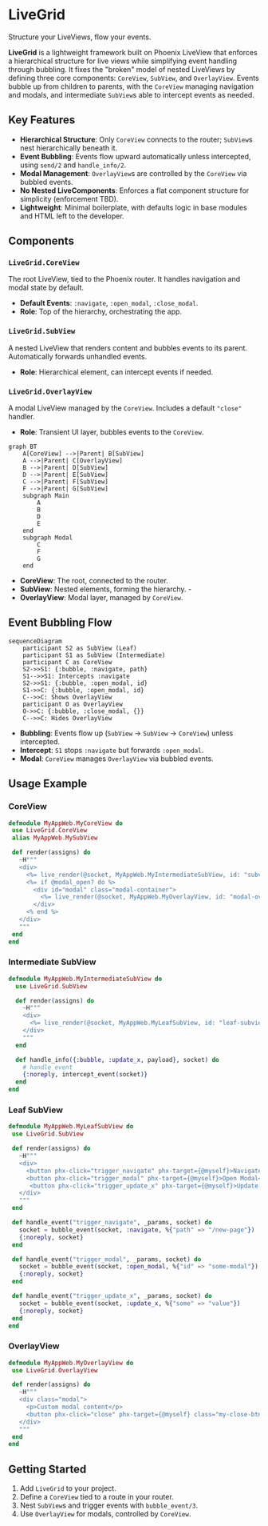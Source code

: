 # LiveGrid

Structure your LiveViews, flow your events.

**LiveGrid** is a lightweight framework built on Phoenix LiveView that enforces a hierarchical structure for live views while simplifying event handling through bubbling. It fixes the "broken" model of nested LiveViews by defining three core components: `CoreView`, `SubView`, and `OverlayView`. Events bubble up from children to parents, with the `CoreView` managing navigation and modals, and intermediate `SubView`s able to intercept events as needed.

## Key Features

- **Hierarchical Structure**: Only `CoreView` connects to the router; `SubView`s nest hierarchically beneath it.
- **Event Bubbling**: Events flow upward automatically unless intercepted, using `send/2` and `handle_info/2`.
- **Modal Management**: `OverlayView`s are controlled by the `CoreView` via bubbled events.
- **No Nested LiveComponents**: Enforces a flat component structure for simplicity (enforcement TBD).
- **Lightweight**: Minimal boilerplate, with defaults logic in base modules and HTML left to the developer.

## Components

### `LiveGrid.CoreView`

The root LiveView, tied to the Phoenix router. It handles navigation and modal state by default.
- **Default Events**: `:navigate`, `:open_modal`, `:close_modal`.
- **Role**: Top of the hierarchy, orchestrating the app.

### `LiveGrid.SubView`
A nested LiveView that renders content and bubbles events to its parent. Automatically forwards unhandled events.
- **Role**: Hierarchical element, can intercept events if needed.

### `LiveGrid.OverlayView`
A modal LiveView managed by the `CoreView`. Includes a default `"close"` handler.
- **Role**: Transient UI layer, bubbles events to the `CoreView`.

```mermaid
graph BT
    A[CoreView] -->|Parent| B[SubView]
    A -->|Parent| C[OverlayView]
    B -->|Parent| D[SubView]
    D -->|Parent| E[SubView]
    C -->|Parent| F[SubView]
    F -->|Parent| G[SubView]
    subgraph Main
        A
        B
        D
        E
    end
    subgraph Modal
        C
        F
        G
    end
```

 - **CoreView**: The root, connected to the router.
 - **SubView**: Nested elements, forming the hierarchy. -
 - **OverlayView**: Modal layer, managed by `CoreView`.

 ## Event Bubbling Flow
```mermaid
sequenceDiagram
    participant S2 as SubView (Leaf)
    participant S1 as SubView (Intermediate)
    participant C as CoreView
    S2->>S1: {:bubble, :navigate, path}
    S1-->>S1: Intercepts :navigate
    S2->>S1: {:bubble, :open_modal, id}
    S1->>C: {:bubble, :open_modal, id}
    C-->>C: Shows OverlayView
    participant O as OverlayView
    O->>C: {:bubble, :close_modal, {}}
    C-->>C: Hides OverlayView
```
 - **Bubbling**: Events flow up (`SubView` → `SubView` → `CoreView`) unless intercepted.
 - **Intercept**: `S1` stops `:navigate` but forwards `:open_modal`.
 - **Modal**: `CoreView` manages `OverlayView` via bubbled events.

 ## Usage Example

 ### CoreView

 ```elixir
defmodule MyAppWeb.MyCoreView do
  use LiveGrid.CoreView
  alias MyAppWeb.MySubView

  def render(assigns) do
    ~H"""
    <div>
      <%= live_render(@socket, MyAppWeb.MyIntermediateSubView, id: "subview-1") %>
      <%= if @modal_open? do %>
        <div id="modal" class="modal-container">
          <%= live_render(@socket, MyAppWeb.MyOverlayView, id: "modal-overlay") %>
        </div>
      <% end %>
    </div>
    """
  end
end
```

### Intermediate SubView
```elixir
defmodule MyAppWeb.MyIntermediateSubView do
  use LiveGrid.SubView

  def render(assigns) do
    ~H"""
    <div>
      <%= live_render(@socket, MyAppWeb.MyLeafSubView, id: "leaf-subview") %>
    </div>
    """
  end

  def handle_info({:bubble, :update_x, payload}, socket) do
    # handle event
    {:noreply, intercept_event(socket)}
  end
end
```

 ### Leaf SubView
 ```elixir
defmodule MyAppWeb.MyLeafSubView do
  use LiveGrid.SubView

  def render(assigns) do
    ~H"""
    <div>
      <button phx-click="trigger_navigate" phx-target={@myself}>Navigate</button>
      <button phx-click="trigger_modal" phx-target={@myself}>Open Modal</button>
       <button phx-click="trigger_update_x" phx-target={@myself}>Update X</button>
    </div>
    """
  end

  def handle_event("trigger_navigate", _params, socket) do
    socket = bubble_event(socket, :navigate, %{"path" => "/new-page"})
    {:noreply, socket}
  end

  def handle_event("trigger_modal", _params, socket) do
    socket = bubble_event(socket, :open_modal, %{"id" => "some-modal"})
    {:noreply, socket}
  end

  def handle_event("trigger_update_x", _params, socket) do
    socket = bubble_event(socket, :update_x, %{"some" => "value"})
    {:noreply, socket}
  end
end
```

### OverlayView
 ```elixir
defmodule MyAppWeb.MyOverlayView do
  use LiveGrid.OverlayView

  def render(assigns) do
    ~H"""
    <div class="modal">
      <p>Custom modal content</p>
      <button phx-click="close" phx-target={@myself} class="my-close-btn">X</button>
    </div>
    """
  end
end
```

## Getting Started
1. Add `LiveGrid` to your project.
2. Define a `CoreView` tied to a route in your router.
3. Nest `SubView`s and trigger events with `bubble_event/3`.
4. Use `OverlayView` for modals, controlled by `CoreView`.

